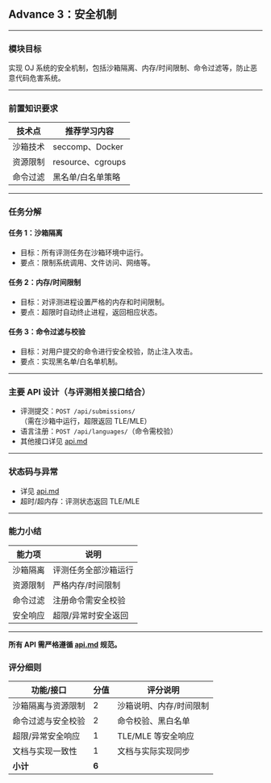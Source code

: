 ## Advance 3：安全机制

---

### 模块目标

实现 OJ 系统的安全机制，包括沙箱隔离、内存/时间限制、命令过滤等，防止恶意代码危害系统。

---

### 前置知识要求

| 技术点         | 推荐学习内容           |
| -------------- | ---------------------- |
| 沙箱技术       | seccomp、Docker        |
| 资源限制       | resource、cgroups      |
| 命令过滤       | 黑名单/白名单策略      |

---

### 任务分解

#### 任务 1：沙箱隔离
- 目标：所有评测任务在沙箱环境中运行。
- 要点：限制系统调用、文件访问、网络等。

#### 任务 2：内存/时间限制
- 目标：对评测进程设置严格的内存和时间限制。
- 要点：超限时自动终止进程，返回相应状态。

#### 任务 3：命令过滤与校验
- 目标：对用户提交的命令进行安全校验，防止注入攻击。
- 要点：实现黑名单/白名单机制。

---

### 主要 API 设计（与评测相关接口结合）

- 评测提交：`POST /api/submissions/`（需在沙箱中运行，超限返回 TLE/MLE）
- 语言注册：`POST /api/languages/`（命令需校验）
- 其他接口详见 [api.md](../api.md)

---

### 状态码与异常
- 详见 [api.md](../api.md)
- 超时/超内存：评测状态返回 TLE/MLE

---

### 能力小结

| 能力项         | 说明                       |
| -------------- | -------------------------- |
| 沙箱隔离       | 评测任务全部沙箱运行       |
| 资源限制       | 严格内存/时间限制          |
| 命令过滤       | 注册命令需安全校验         |
| 安全响应       | 超限/异常时安全返回        |

---

**所有 API 需严格遵循 [api.md](../api.md) 规范。**

### 评分细则

| 功能/接口                | 分值 | 评分说明                         |
|--------------------------|------|----------------------------------|
| 沙箱隔离与资源限制       | 2    | 沙箱说明、内存/时间限制            |
| 命令过滤与安全校验       | 2    | 命令校验、黑白名单                |
| 超限/异常安全响应        | 1    | TLE/MLE 等安全响应                |
| 文档与实现一致性         | 1    | 文档与实际实现同步                |
| **小计**                 | **6**|                                  |